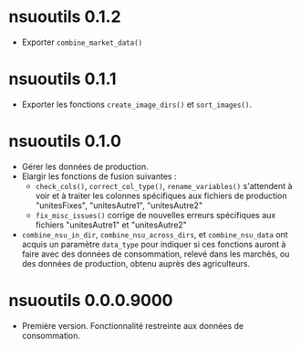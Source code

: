 # nsuoutils 0.1.2

- Exporter `combine_market_data()`

# nsuoutils 0.1.1

- Exporter les fonctions `create_image_dirs()` et `sort_images()`.

# nsuoutils 0.1.0

- Gérer les données de production.
- Elargir les fonctions de fusion suivantes : 
  - `check_cols()`, `correct_col_type()`, `rename_variables()` s'attendent à voir et à traiter les colonnes spécifiques aux fichiers de production "unitesFixes", "unitesAutre1", "unitesAutre2"
  - `fix_misc_issues()` corrige de nouvelles erreurs spécifiques aux fichiers "unitesAutre1" et "unitesAutre2"
- `combine_nsu_in_dir`, `combine_nsu_across_dirs`, et `combine_nsu_data` ont acquis un paramètre `data_type` pour indiquer si ces fonctions auront à faire avec des données de consommation, relevé dans les marchés, ou des données de production, obtenu auprès des agriculteurs.

# nsuoutils 0.0.0.9000

* Première version. Fonctionnalité restreinte aux données de consommation.
